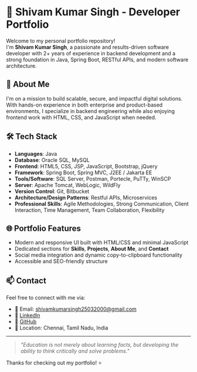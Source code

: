 # 💼 Shivam Kumar Singh - Developer Portfolio

Welcome to my personal portfolio repository!  
I'm **Shivam Kumar Singh**, a passionate and results-driven software developer with 2+ years of experience in backend development and a strong foundation in Java, Spring Boot, RESTful APIs, and modern software architecture.

## 🚀 About Me
I'm on a mission to build scalable, secure, and impactful digital solutions.  
With hands-on experience in both enterprise and product-based environments, I specialize in backend engineering while also enjoying frontend work with HTML, CSS, and JavaScript when needed.

## 🛠️ Tech Stack

- **Languages**: Java
- **Database**: Oracle SQL, MySQL
- **Frontend**: HTML5, CSS, JSP, JavaScript, Bootstrap, jQuery
- **Framework**: Spring Boot, Spring MVC, J2EE / Jakarta EE
- **Tools/Software**: SQL Server, Postman, Portecle, PuTTy, WinSCP
- **Server**: Apache Tomcat, WebLogic, WildFly 
- **Version Control**: Git, Bitbucket
- **Architecture/Design Patterns**: Restful APIs, Microservices
- **Professional Skills**: Agile Methodologies, Strong Communication, Client Interaction, Time Management, Team Collaboration, Flexibility


## 🌐 Portfolio Features

- Modern and responsive UI built with HTML/CSS and minimal JavaScript
- Dedicated sections for **Skills**, **Projects**, **About Me**, and **Contact**
- Social media integration and dynamic copy-to-clipboard functionality
- Accessible and SEO-friendly structure

## 📫 Contact

Feel free to connect with me via:

- 📧 Email: shivamkumarsingh25032000@gmail.com  
- 💼 [LinkedIn](https://www.linkedin.com/in/shivam-kumar-singh-349170197/)  
- 🐙 [GitHub](https://github.com/Shivam25032000)  
- 📍 Location: Chennai, Tamil Nadu, India  

---

> *"Education is not merely about learning facts, but developing the ability to think critically and solve problems."*

Thanks for checking out my portfolio! ⭐
